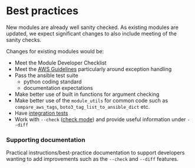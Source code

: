# Best practices

New modules are already well sanity checked. As
existing modules are updated, we expect significant
changes to also include meeting of the sanity checks.

Changes for existing modules would be:
* Meet the Module Developer Checklist
* Meet the [AWS Guidelines](https://github.com/ansible/ansible/blob/devel/lib/ansible/modules/cloud/amazon/GUIDELINES.md)
  particularly around exception handling
* Pass the ansible test suite
   - python coding standard
   - documentation expectations
* Make better use of built in functions for
  argument checking
* Make better use of the `module_utils` for common
  code such as `compare_aws_tags`,
  `boto3_tag_list_to_ansible_dict` etc.
* Have [integration tests](integration.md)
* Work with `--check` ([check mode](http://docs.ansible.com/ansible/latest/playbooks_checkmode.html#check-mode-dry-run)) and provide useful information under `--diff`


### Supporting documentation

Practical instructions/best-practice documentation to support developers wanting to add improvements such as the `--check` and `--diff` features.
